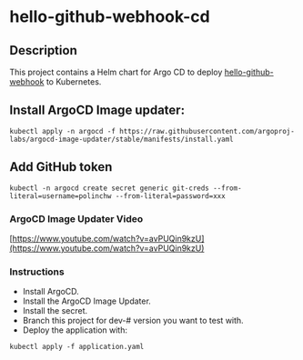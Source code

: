 # hello-github-webhook-cd

## Description

This project contains a Helm chart for Argo CD to deploy [hello-github-webhook](https://github.com/polinchw/hello-github-webhook) to Kubernetes.

## Install ArgoCD Image updater:

```
kubectl apply -n argocd -f https://raw.githubusercontent.com/argoproj-labs/argocd-image-updater/stable/manifests/install.yaml
```

## Add GitHub token

```
kubectl -n argocd create secret generic git-creds --from-literal=username=polinchw --from-literal=password=xxx
```

### ArgoCD Image Updater Video
[https://www.youtube.com/watch?v=avPUQin9kzU](https://www.youtube.com/watch?v=avPUQin9kzU)

### Instructions

+ Install ArgoCD.
+ Install the ArgoCD Image Updater.
+ Install the secret.
+ Branch this project for dev-# version you want to test with.
+ Deploy the application with:
```
kubectl apply -f application.yaml
```

